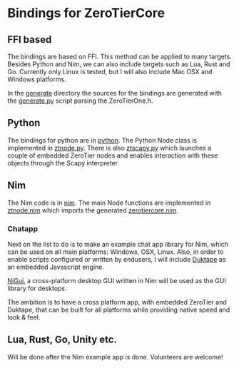 # Bindings for ZeroTierCore

## FFI based

The bindings are based on FFI. This method can be applied to many targets.
Besides Python and Nim, we can also include targets such as Lua, Rust and
Go.  Currently only Linux is tested, but I will also include Mac OSX and
Windows platforms.

In the [generate](generate) directory the sources for the bindings are generated with the [generate.py](generate/generate.py) script parsing the ZeroTierOne.h.

## Python
The bindings for python are in [python](python). The Python Node class is implemented in [ztnode.py](python/ztnode.py). There is also [ztscapy.py](python/ztscapy.py) which launches a couple of embedded  ZeroTier nodes and enables interaction with these objects through the Scapy interpreter.

## Nim
The Nim code is in [nim](nim). The main Node functions are implemented in [ztnode.nim](nim/ztnode.nim) which imports the generated [zerotiercore.nim](generate/zerotiercore.nim).

### Chatapp
Next on the list to do is to make an example chat app library for Nim, which can be used on all main platforms: Windows, OSX, Linux. Also, in order to enable scripts configured or written by endusers, I will include [Duktape](http://www.duktape.org) as an embedded Javascript engine.

[NiGui](https://github.com/trustable-code/NiGui), a cross-platform desktop GUI written in Nim will be used as the GUI library for desktops.

The ambition is to have a cross platform app, with embedded ZeroTier and Duktape, that can be built for all platforms while providing native speed and look & feel.

## Lua, Rust, Go, Unity etc.
Will be done after the Nim example app is done. Volunteers are welcome!
